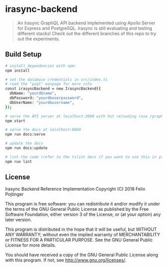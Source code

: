 # irasync-backend

> An Irasync GraphQL API backend implemented using Apollo Server for Express and PostgreSQL.
> Irasync is still evaluating and testing different stacks! Check out the different branches of this repo to try out the experiments.

## Build Setup

``` bash
# install dependencies with npm:
npm install

# set the database credentials in src/index.ts
# read the "psql" manpage for more info
const irasyncBackend = new IrasyncBackend({
  dbName: "yourdbname",
  dbPassword: "yourdbuserpassword",
  dbUserName: "yourdbusername",
});

# serve the API server at localhost:3000 with hot reloading (use /graphiql for testing)
npm start

# serve the docs at localhost:8080
npm run docs:serve

# update the docs
npm run docs:update

# lint the code (refer to the tslint docs if you want to use this in your IDE)
npm run lint
```

## License

Irasync Backend Reference Implementation
Copyright (C) 2018 Felix Pojtinger

This program is free software: you can redistribute it and/or modify
it under the terms of the GNU General Public License as published by
the Free Software Foundation, either version 3 of the License, or
(at your option) any later version.

This program is distributed in the hope that it will be useful,
but WITHOUT ANY WARRANTY; without even the implied warranty of
MERCHANTABILITY or FITNESS FOR A PARTICULAR PURPOSE.  See the
GNU General Public License for more details.

You should have received a copy of the GNU General Public License
along with this program.  If not, see <http://www.gnu.org/licenses/>.